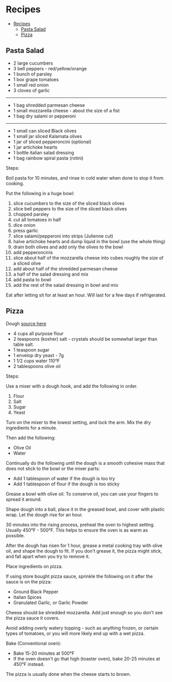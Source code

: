 # Recipes

- [Recipes](#recipes)
	- [Pasta Salad](#pasta-salad)
	- [Pizza](#pizza)

## Pasta Salad

- 2 large cucumbers
- 3 bell peppers - red/yellow/orange
- 1 bunch of parsley
- 1 box grape tomatoes
- 1 small red onion
- 3 cloves of garlic

---

- 1 bag shredded parmesan cheese
- 1 small mozzarella cheese - about the size of a fist
- 1 bag dry salami or pepperoni

---

- 1 small can sliced Black olives
- 1 small jar sliced Kalamata olives
- 1 jar of sliced pepperoncini (optional)
- 1 jar artichoke hearts
- 1 bottle italian salad dressing
- 1 bag rainbow spiral pasta (rotini)

Steps:

Boil pasta for 10 minutes, and rinse in cold water when done to stop it from cooking.

Put the following in a huge bowl:

1. slice cucumbers to the size of the sliced black olives
2. slice bell peppers to the size of the sliced black olives
3. chopped parsley
4. cut all tomatoes in half
5. dice onion
6. press garlic
7. slice salami/pepperoni into strips (Julienne cut)
8. halve artichoke hearts and dump liquid in the bowl (use the whole thing)
9. drain both olives and add only the olives to the bowl
10. add pepperoncinis
11. slice about half of the mozzarella cheese into cubes roughly the size of a sliced olive
12. add about half of the shredded parmesan cheese
13. a half of the salad dressing and mix
14. add pasta to bowl
15. add the rest of the salad dressing in bowl and mix

Eat after letting sit for at least an hour. Will last for a few days if refrigerated.

## Pizza

Dough [source here](https://www.foodnetwork.com/recipes/bobby-flay/pizza-dough-recipe-1921714)

- 4 cups all purpose flour
- 2 teaspoons (kosher) salt - crystals should be somewhat larger than table salt.
- 1 teaspoon sugar
- 1 envelop dry yeast - 7g
- 1 1/2 cups water 110°F
- 2 tablespoons olive oil

Steps:

Use a mixer with a dough hook, and add the following in order.

1. Flour
2. Salt
3. Sugar
4. Yeast

Turn on the mixer to the lowest setting, and lock the arm.
Mix the dry ingredients for a minute.

Then add the following:

- Olive Oil
- Water

Continually do the following until the dough is a smooth cohesive mass that does not stick to the bowl or the mixer parts:

- Add 1 tablespoon of water if the dough is too try
- Add 1 tablespoon of flour if the dough is too sticky

Grease a bowl with olive oil. To conserve oil, you can use your fingers to spread it around.

Shape dough into a ball, place it in the greased bowl, and cover with plastic wrap. Let the dough rise for an hour.

30 minutes into the rising process, preheat the oven to highest setting. Usually 450°F - 500°F. This helps to ensure the oven is as warm as possible.

After the dough has risen for 1 hour, grease a metal cooking tray with olive oil, and shape the dough to fit. If you don't grease it, the pizza might stick, and fall apart when you try to remove it.

Place ingredients on pizza.

If using store bought pizza sauce, sprinkle the following on it after the sauce is on the pizza:

- Ground Black Pepper
- Italian Spices
- Granulated Garlic, or Garlic Powder

Cheese should be shredded mozzarella. Add just enough so you don't see the pizza sauce it covers.

Avoid adding overly watery topping - such as anything frozen, or certain types of tomatoes, or you will more likely end up with a wet pizza.

Bake (Conventional oven):

- Bake 15-20 minutes at 500°F
- If the oven doesn't go that high (toaster oven), bake 20-25 minutes at 450°F instead.

The pizza is usually done when the cheese starts to brown.
